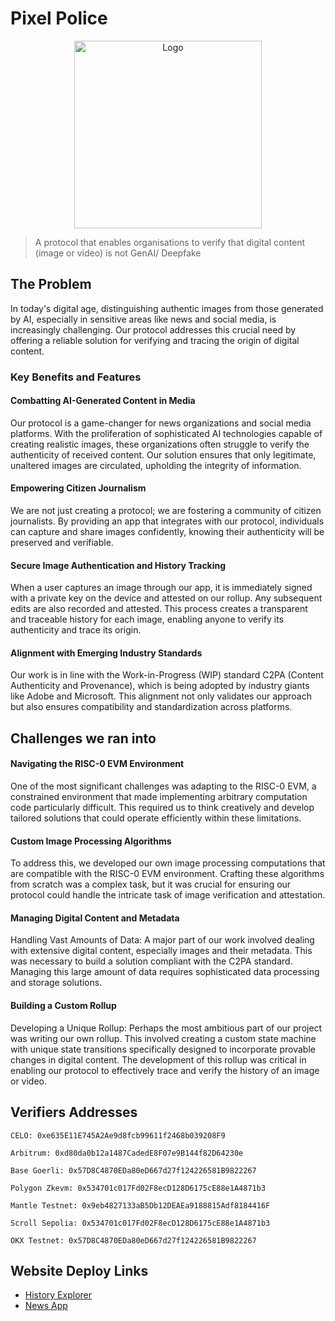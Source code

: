 # Pixel Police

<div align="center">
    <img src="https://github.com/nlok5923/attestation-rollup/assets/76112446/c4830889-b977-48c7-99c7-c14cf6a2307c" alt="Logo" height="300">
</div>

> A protocol that enables organisations to verify that digital content (image or video) is not GenAI/ Deepfake

## The Problem
In today's digital age, distinguishing authentic images from those generated by AI, especially in sensitive areas like news and social media, is increasingly challenging. Our protocol addresses this crucial need by offering a reliable solution for verifying and tracing the origin of digital content.

### Key Benefits and Features
#### Combatting AI-Generated Content in Media
Our protocol is a game-changer for news organizations and social media platforms. With the proliferation of sophisticated AI technologies capable of creating realistic images, these organizations often struggle to verify the authenticity of received content. Our solution ensures that only legitimate, unaltered images are circulated, upholding the integrity of information.

#### Empowering Citizen Journalism
We are not just creating a protocol; we are fostering a community of citizen journalists. By providing an app that integrates with our protocol, individuals can capture and share images confidently, knowing their authenticity will be preserved and verifiable.

#### Secure Image Authentication and History Tracking
When a user captures an image through our app, it is immediately signed with a private key on the device and attested on our rollup. Any subsequent edits are also recorded and attested. This process creates a transparent and traceable history for each image, enabling anyone to verify its authenticity and trace its origin.

#### Alignment with Emerging Industry Standards
Our work is in line with the Work-in-Progress (WIP) standard C2PA (Content Authenticity and Provenance), which is being adopted by industry giants like Adobe and Microsoft. This alignment not only validates our approach but also ensures compatibility and standardization across platforms.

## Challenges we ran into
#### Navigating the RISC-0 EVM Environment
One of the most significant challenges was adapting to the RISC-0 EVM, a constrained environment that made implementing arbitrary computation code particularly difficult. This required us to think creatively and develop tailored solutions that could operate efficiently within these limitations.

#### Custom Image Processing Algorithms
To address this, we developed our own image processing computations that are compatible with the RISC-0 EVM environment. Crafting these algorithms from scratch was a complex task, but it was crucial for ensuring our protocol could handle the intricate task of image verification and attestation.

#### Managing Digital Content and Metadata
Handling Vast Amounts of Data: A major part of our work involved dealing with extensive digital content, especially images and their metadata. This was necessary to build a solution compliant with the C2PA standard. Managing this large amount of data requires sophisticated data processing and storage solutions.

#### Building a Custom Rollup
Developing a Unique Rollup: Perhaps the most ambitious part of our project was writing our own rollup. This involved creating a custom state machine with unique state transitions specifically designed to incorporate provable changes in digital content. The development of this rollup was critical in enabling our protocol to effectively trace and verify the history of an image or video.

## Verifiers Addresses
```
CELO: 0xe635E11E745A2Ae9d8fcb99611f2468b039208F9

Arbitrum: 0xd80da0b12a1487CadedE8F07e9B144f82D64230e

Base Goerli: 0x57D8C4870EDa80eD667d27f124226581B9822267

Polygon Zkevm: 0x534701c017Fd02F8ecD128D6175cE88e1A4871b3

Mantle Testnet: 0x9eb4827133aB5Db12DEAEa9188815Adf8184416F

Scroll Sepolia: 0x534701c017Fd02F8ecD128D6175cE88e1A4871b3

OKX Testnet: 0x57D8C4870EDa80eD667d27f124226581B9822267

```
## Website Deploy Links
- [History Explorer](https://pixel-police-history-explorer.vercel.app/)
- [News App](https://pixel-police-news-app.vercel.app/)

